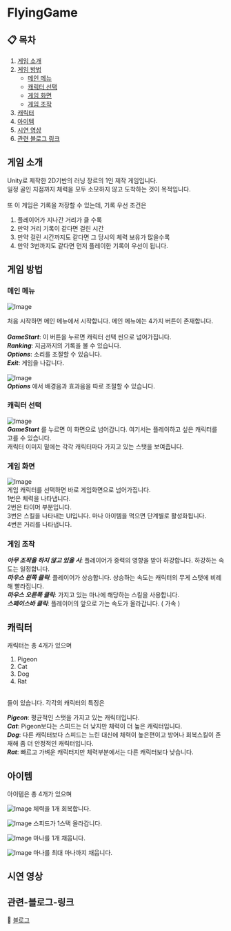 # FlyingGame

## 📋 목차
1. [게임 소개](#게임-소개)
2. [게임 방법](#게임-방법)
    - [메인 메뉴](#메인-메뉴)
    - [캐릭터 선택](#캐릭터-선택)
    - [게임 화면](#게임-화면) 
    - [게임 조작](#게임-조작)
3. [캐릭터](#캐릭터)
4. [아이템](#아이템)
5. [시연 영상](#시연-영상)
6. [관련 블로그 링크](#관련-블로그-링크)


## 게임 소개
Unity로 제작한 2D기반의 러닝 장르의 1인 제작 게임입니다.
<br>
일정 골인 지점까지 체력을 모두 소모하지 않고 도착하는 것이 목적입니다.
<br>
<br>
또 이 게임은 기록을 저장할 수 있는데, 기록 우선 조건은 
<br>
1. 플레이어가 지나간 거리가 클 수록
2. 만약 거리 기록이 같다면 걸린 시간
3. 만약 걸린 시간까지도 같다면 그 당시의 체력 보유가 많을수록
4. 만약 3번까지도 같다면 먼저 플레이한 기록이 우선이 됩니다.

## 게임 방법
### 메인 메뉴
![Image](https://github.com/user-attachments/assets/7a3a906b-3cf9-432e-abb9-c6e4c579d6bb)


처음 시작하면 메인 메뉴에서 시작합니다.
메인 메뉴에는 4가지 버튼이 존재합니다.
<br>
<br>
**_GameStart_**: 이 버튼을 누르면 캐릭터 선택 씬으로 넘어가집니다.
<br>
**_Ranking_**: 지금까지의 기록을 볼 수 있습니다.
<br>
**_Options_**: 소리를 조절할 수 있습니다.
<br>
**_Exit_**: 게임을 나갑니다.
<br>
<br>
![Image](https://github.com/user-attachments/assets/79d047c7-0b76-4d00-bbc9-11a10736da22)
<br>
**_Options_** 에서 배경음과 효과음을 따로 조절할 수 있습니다.

### 캐릭터 선택
![Image](https://github.com/user-attachments/assets/63cc4ece-0224-4ad9-a02e-208129bf3ed6)
<br>
**_GameStart_** 를 누르면 이 화면으로 넘어갑니다. 여기서는 플레이하고 싶은 캐릭터를 고를 수 있습니다.
<br>
캐릭터 이미지 밑에는 각각 캐릭터마다 가지고 있는 스탯을 보여줍니다.

### 게임 화면
![Image](https://github.com/user-attachments/assets/a6575cf6-e320-4063-8b12-af5d05fd69c3)
<br>
게임 캐릭터를 선택하면 바로 게임화면으로 넘어가집니다.
<br>
1번은 체력을 나타냅니다.
<br>
2번은 타이머 부분입니다.
<br>
3번은 스킬을 나타내는 UI입니다. 마나 아이템을 먹으면 단계별로 활성화됩니다.
<br>
4번은 거리를 나타냅니다.

### 게임 조작
**_아무 조작을 하지 않고 있을 시_**: 플레이어가 중력의 영향을 받아 하강합니다. 하강하는 속도는 일정합니다.
<br>
**_마우스 왼쪽 클릭_**: 플레이어가 상승합니다. 상승하는 속도는 캐릭터의 무게 스탯에 비례해 빨라집니다.
<br>
**_마우스 오른쪽 클릭_**: 가지고 있는 마나에 해당하는 스킬을 사용합니다.
<br>
**_스페이스바 클릭_**: 플레이어의 앞으로 가는 속도가 올라갑니다. ( 가속 )

## 캐릭터
캐릭터는 총 4개가 있으며
1. Pigeon
2. Cat
3. Dog
4. Rat
<br>
들이 있습니다.
각각의 캐릭터의 특징은
<br>

**_Pigeon_**: 평균적인 스탯을 가지고 있는 캐릭터입니다.
<br>
**_Cat_**: Pigeon보다는 스피드는 더 낮지만 체력이 더 높은 캐릭터입니다.
<br>
**_Dog_**: 다른 캐릭터보다 스피드는 느린 대신에 체력이 높은편이고 방어나 회복스킬이 존재해 좀 더 안정적인 캐릭터입니다.
<br>
**_Rat_**: 빠르고 가벼운 캐릭터지만 체력부분에서는 다른 캐릭터보다 낮습니다.

## 아이템
아이템은 총 4개가 있으며
<br>

![Image](https://github.com/user-attachments/assets/8253694d-9010-451d-bd61-2d7fa79fdbcf)
체력을 1개 회복합니다.
<br>

![Image](https://github.com/user-attachments/assets/739bb2d8-0986-4ea3-90ea-460931f2d391)
스피드가 1스택 올라갑니다.
<br>

![Image](https://github.com/user-attachments/assets/5de87814-85eb-435b-aa1e-b68438ce9eea)
마나를 1개 채웁니다.
<br>

![Image](https://github.com/user-attachments/assets/28e10f67-e528-4fc0-821c-69d31f1d7e36)
마나를 최대 마나까지 채웁니다.
<br>

## 시연 영상


## 관련-블로그-링크
🔗 [블로그](https://blog.naver.com/super_power_man/223859651174)
